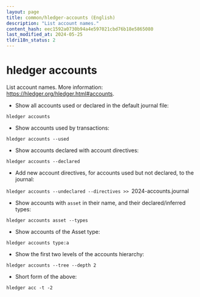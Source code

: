 ```yaml
---
layout: page
title: common/hledger-accounts (English)
description: "List account names."
content_hash: eec1592a0730b94a4e597021cbd76b18e5865080
last_modified_at: 2024-05-25
tldri18n_status: 2
---
```

# hledger accounts

List account names.
More information: <https://hledger.org/hledger.html#accounts>.

- Show all accounts used or declared in the default journal file:

`hledger accounts`

- Show accounts used by transactions:

`hledger accounts --used`

- Show accounts declared with account directives:

`hledger accounts --declared`

- Add new account directives, for accounts used but not declared, to the journal:

`hledger accounts --undeclared --directives >> `<span class="tldr-var badge badge-pill bg-dark-lm bg-white-dm text-white-lm text-dark-dm font-weight-bold">2024-accounts.journal</span>

- Show accounts with `asset` in their name, and their declared/inferred types:

`hledger accounts asset --types`

- Show accounts of the Asset type:

`hledger accounts type:a`

- Show the first two levels of the accounts hierarchy:

`hledger accounts --tree --depth 2`

- Short form of the above:

`hledger acc -t -2`

